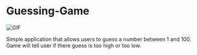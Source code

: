 # Guessing-Game

![GIF](https://dpfy8l5yelsqs.cloudfront.net.guessing-game.gif)

Simple application that allows users to guess a number between 1 and 100. Game will tell user if there guess is too high or too low.
